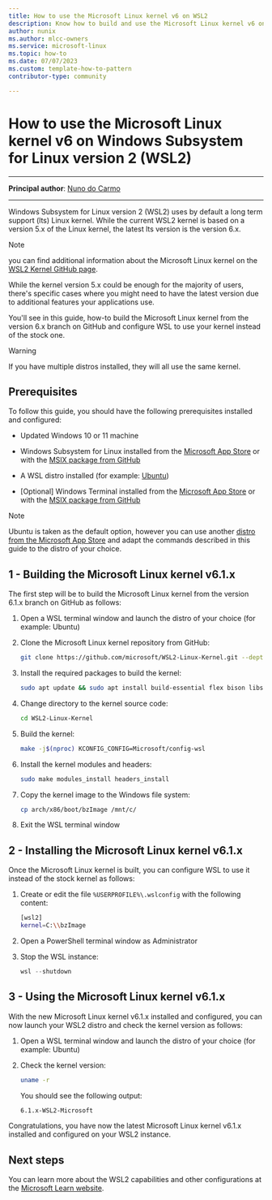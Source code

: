 ```yaml
---
title: How to use the Microsoft Linux kernel v6 on WSL2
description: Know how to build and use the Microsoft Linux kernel v6 on WSL2 instead of the stock kernel
author: nunix
ms.author: mlcc-owners
ms.service: microsoft-linux
ms.topic: how-to
ms.date: 07/07/2023
ms.custom: template-how-to-pattern
contributor-type: community

---
```


# How to use the Microsoft Linux kernel v6 on Windows Subsystem for Linux version 2 (WSL2)

---

**Principal author**: [Nuno do Carmo](/users/corsair/)

---

Windows Subsystem for Linux version 2 (WSL2) uses by default a long term support (lts) Linux kernel. While the current WSL2 kernel is based on a version 5.x of the Linux kernel, the latest lts version is the version 6.x.

> [!NOTE]
> you can find additional information about the Microsoft Linux kernel on the [WSL2 Kernel GitHub page](https://github.com/microsoft/WSL2-Linux-Kernel).

While the kernel version 5.x could be enough for the majority of users, there's specific cases where you might need to have the latest version due to additional features your applications use.

You'll see in this guide, how-to build the Microsoft Linux kernel from the version 6.x branch on GitHub and configure WSL to use your kernel instead of the stock one.

> [!WARNING]
> If you have multiple distros installed, they will all use the same kernel.

## Prerequisites

To follow this guide, you should have the following prerequisites installed and configured:

* Updated Windows 10 or 11 machine

* Windows Subsystem for Linux installed from the [Microsoft App Store](https://apps.microsoft.com/store/detail/windows-subsystem-for-linux/9P9TQF7MRM4R) or with the [MSIX package from GitHub](https://github.com/microsoft/WSL/releases/latest)

* A WSL distro installed (for example: [Ubuntu](https://apps.microsoft.com/store/detail/ubuntu/9PDXGNCFSCZV))

* [Optional] Windows Terminal installed from the [Microsoft App Store](https://apps.microsoft.com/store/detail/windows-terminal/9n0dx20hk701) or with the [MSIX package from GitHub](https://github.com/microsoft/terminal/releases/latest)

> [!NOTE]
> Ubuntu is taken as the default option, however you can use another [distro from the Microsoft App Store](https://apps.microsoft.com/store/search/linux) and adapt the commands described in this guide to the distro of your choice.

## 1 - Building the Microsoft Linux kernel v6.1.x

The first step will be to build the Microsoft Linux kernel from the version 6.1.x branch on GitHub as follows:

1. Open a WSL terminal window and launch the distro of your choice (for example: Ubuntu)

2. Clone the Microsoft Linux kernel repository from GitHub:

    ```bash
    git clone https://github.com/microsoft/WSL2-Linux-Kernel.git --depth=1 -b linux-msft-wsl-6.1.y
    ```

3. Install the required packages to build the kernel:

    ```bash
    sudo apt update && sudo apt install build-essential flex bison libssl-dev libelf-dev bc python3 pahole
    ```

4. Change directory to the kernel source code:

    ```bash
    cd WSL2-Linux-Kernel
    ```

5. Build the kernel:

    ```bash
    make -j$(nproc) KCONFIG_CONFIG=Microsoft/config-wsl
    ```

6. Install the kernel modules and headers:

    ```bash
    sudo make modules_install headers_install
    ```

7. Copy the kernel image to the Windows file system:

    ```bash
    cp arch/x86/boot/bzImage /mnt/c/
    ```

8. Exit the WSL terminal window

## 2 - Installing the Microsoft Linux kernel v6.1.x

Once the Microsoft Linux kernel is built, you can configure WSL to use it instead of the stock kernel as follows:

1. Create or edit the file `%USERPROFILE%\.wslconfig` with the following content:

    ```bash
    [wsl2]
    kernel=C:\\bzImage
    ```

2. Open a PowerShell terminal window as Administrator

3. Stop the WSL instance:

    ```powershell
    wsl --shutdown
    ```

## 3 - Using the Microsoft Linux kernel v6.1.x

With the new Microsoft Linux kernel v6.1.x installed and configured, you can now launch your WSL2 distro and check the kernel version as follows:

1. Open a WSL terminal window and launch the distro of your choice (for example: Ubuntu)

2. Check the kernel version:

    ```bash
    uname -r
    ```

    You should see the following output:

    ```bash
    6.1.x-WSL2-Microsoft
    ```

Congratulations, you have now the latest Microsoft Linux kernel v6.1.x installed and configured on your WSL2 instance.

## Next steps

You can learn more about the WSL2 capabilities and other configurations at the [Microsoft Learn website](/windows/wsl).
